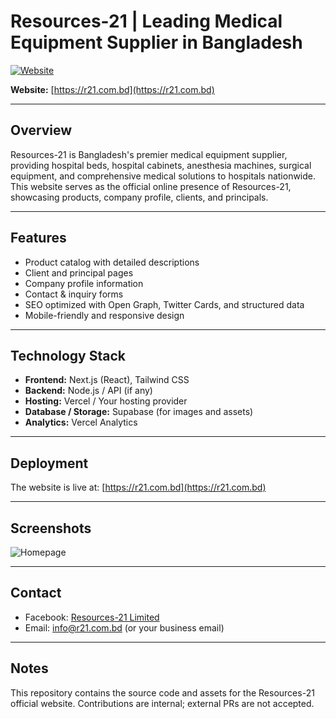 # Resources-21 | Leading Medical Equipment Supplier in Bangladesh

[![Website](https://gurzkosujjgyjppjfwko.supabase.co/storage/v1/object/public/logo/og-image.png)](https://r21.com.bd)

**Website:** [https://r21.com.bd](https://r21.com.bd)

---

## Overview
Resources-21 is Bangladesh's premier medical equipment supplier, providing hospital beds, hospital cabinets, anesthesia machines, surgical equipment, and comprehensive medical solutions to hospitals nationwide. This website serves as the official online presence of Resources-21, showcasing products, company profile, clients, and principals.

---

## Features
- Product catalog with detailed descriptions
- Client and principal pages
- Company profile information
- Contact & inquiry forms
- SEO optimized with Open Graph, Twitter Cards, and structured data
- Mobile-friendly and responsive design

---

## Technology Stack
- **Frontend:** Next.js (React), Tailwind CSS
- **Backend:** Node.js / API (if any)
- **Hosting:** Vercel / Your hosting provider
- **Database / Storage:** Supabase (for images and assets)
- **Analytics:** Vercel Analytics

---

## Deployment
The website is live at: [https://r21.com.bd](https://r21.com.bd)

---

## Screenshots
![Homepage](https://gurzkosujjgyjppjfwko.supabase.co/storage/v1/object/public/logo/og-image.png)

---

## Contact
- Facebook: [Resources-21 Limited](https://www.facebook.com/people/Resources-21-Limited/100048287333284/)
- Email: info@r21.com.bd (or your business email)

---

## Notes
This repository contains the source code and assets for the Resources-21 official website. Contributions are internal; external PRs are not accepted.
